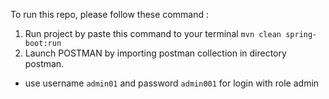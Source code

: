 To run this repo, please follow these command :

1. Run project by paste this command to your terminal
   `mvn clean spring-boot:run`
2. Launch POSTMAN by importing postman collection in directory postman.
- use username `admin01` and password `admin001` for login with role admin